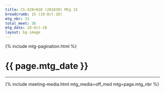 ```yaml
---
title: CS-428+828 (201830) Mtg 15
breadcrumb: 15 (10-Oct-18)
mtg_nbr: 15
total_meet: 36
mtg_date: 10-Oct-18
layout: bg-image
---
```

{% include mtg-pagination.html %}
<h1 class="text-center">{{ page.mtg_date }}</h1>
<hr />
{% include meeting-media.html mtg_media=off_med mtg=page.mtg_nbr %}
